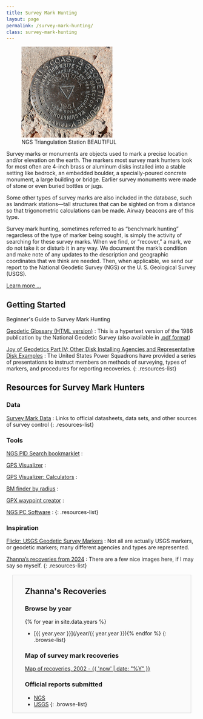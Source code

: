 ```yaml
---
title: Survey Mark Hunting
layout: page
permalink: /survey-mark-hunting/
class: survey-mark-hunting
---
```


<figure class="alignright">
    <img src="/assets/img/go0505csm.jpg" alt="NGS Triangulation Station BEAUTIFUL" title="NGS Triangulation Station BEAUTIFUL">
    <figcaption>NGS Triangulation Station BEAUTIFUL</figcaption>
</figure>

Survey marks or monuments are objects used to mark a precise location and/or elevation on the earth. The markers most survey mark hunters look for most often are 4-inch brass or aluminum disks installed into a stable setting like bedrock, an embedded boulder, a specially-poured concrete monument, a large building or bridge. Earlier survey monuments were made of stone or even buried bottles or jugs.

Some other types of survey marks are also included in the database, such as landmark stations—tall structures that can be sighted on from a distance so that trigonometric calculations can be made. Airway beacons are of this type.

Survey mark hunting, sometimes referred to as “benchmark hunting” regardless of the type of marker being sought, is simply the activity of searching for these survey marks. When we find, or “recover,” a mark, we do not take it or disturb it in any way. We document the mark’s condition and make note of any updates to the description and geographic coordinates that we think are needed. Then, when applicable, we send our report to the National Geodetic Survey (NGS) or the U. S. Geological Survey (USGS).

[Learn more ...](/about-survey-mark-hunting/)

## Getting Started

Beginner's Guide to Survey Mark Hunting

[Geodetic Glossary (HTML version)](https://www.ngs.noaa.gov/CORS-Proxy/Glossary/xml/NGS_Glossary.xml)
: This is a hypertext version of the 1986 publication by the National Geodetic Survey (also available in [.pdf format](https://repository.library.noaa.gov/view/noaa/2827/noaa_2827_DS1.pdf))

[Joy of Geodetics Part IV: Other Disk Installing Agencies and Representative Disk Examples](https://www.usps.org/images/Exec/CoopCh/PDFs/2020_JOG_Part_4_IV.pdf)
: The United States Power Squadrons have provided a series of presentations to instruct members on methods of surveying, types of markers, and procedures for reporting recoveries.
{: .resources-list}

<div class="responsive-two-column-grid">
<div markdown=1>  

## Resources for Survey Mark Hunters

### Data

[Survey Mark Data](/survey-data)
: Links to official datasheets, data sets, and other sources of survey control
{: .resources-list}

### Tools

[NGS PID Search bookmarklet](javascript:void(str=prompt('PID:',''));if(str){location.href='http://www.ngs.noaa.gov/cgi-bin/ds_mark.prl?PidBox=%27+escape(str);})
: 

[GPS Visualizer](https://www.gpsvisualizer.com/)
: 

[GPS Visualizer: Calculators](https://www.gpsvisualizer.com/calculators)
: 

[BM finder by radius](https://bm-finder-radius.netlify.app/)
: 

[GPX waypoint creator](https://gpx-waypoint-creator.netlify.app/)
: 

[NGS PC Software](http://www.ngs.noaa.gov/PC_PROD/pc_prod.shtml)
: 
{: .resources-list}

### Inspiration

[Flickr: USGS Geodetic Survey Markers](https://www.flickr.com/groups/usgsmarkers/pool/)
: Not all are actually USGS markers, or geodetic markers; many different agencies and types are represented.

[Zhanna’s recoveries from 2024](/year/2024/)
: There are a few nice images here, if I may say so myself.
{: .resources-list}
</div>

<div>
<div style="background-color: #fafafa;
    border: 1px solid #d9d9d9;
    margin: 1rem;
    padding: 0 2rem;" markdown=1>

## Zhanna's Recoveries

### Browse by year

{% for year in site.data.years %}
* [{{ year.year }}](/year/{{ year.year }}){% endfor %}
{: .browse-list}

### Map of survey mark recoveries

[Map of recoveries, 2002 - {{ 'now' | date: "%Y" }}](/map-of-recoveries/)

### Official reports submitted

* [NGS](/ngs-recoveries/)
* [USGS](/usgs-recoveries/)
{: .browse-list}

</div>
</div>
</div>